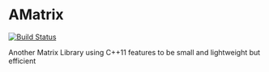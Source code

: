 # AMatrix

[![Build Status](https://travis-ci.org/AMatrix/AMatrix.svg?branch=master)](https://travis-ci.org/AMatrix/AMatrix)

Another Matrix Library using C++11 features to be small and lightweight but efficient
